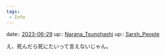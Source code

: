 ```yaml
---
tags:
 - Info
---
```


date:: [2023-06-29](/Daily_Note/2023-06-29.md)
up:: [Narana_Tsunohashi](Bar/Novel/Nacaria/Narana_Tsunohashi.md)
up:: [Sarsh_People](Bar/Novel/Nacaria/Sarsh_People.md)

え、死んだら死にたいって言えないじゃん。
